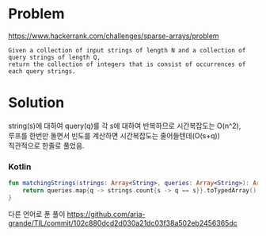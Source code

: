 # Problem
https://www.hackerrank.com/challenges/sparse-arrays/problem
```
Given a collection of input strings of length N and a collection of query strings of length Q,
return the collection of integers that is consist of occurrences of each query strings.
```

# Solution
string(s)에 대하여 query(q)를 각 s에 대하여 반복하므로 시간복잡도는 O(n^2),<br/>
루프를 한번만 돌면서 빈도를 계산하면 시간복잡도는 줄어들텐데(O(s+q))<br/>
직관적으로 한줄로 풀었음.
### Kotlin
```kotlin
fun matchingStrings(strings: Array<String>, queries: Array<String>): Array<Int> {
    return queries.map{q -> strings.count{s -> q == s}}.toTypedArray()
}
```
다른 언어로 푼 풀이 https://github.com/aria-grande/TIL/commit/102c880dcd2d030a21dc03f38a502eb2456365dc
